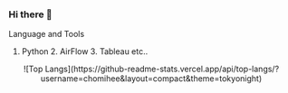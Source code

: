 ### Hi there 👋

Language and Tools
 1. Python 2. AirFlow 3. Tableau etc..

<div align="center">
 ![Top Langs](https://github-readme-stats.vercel.app/api/top-langs/?username=chomihee&layout=compact&theme=tokyonight)
</div>
